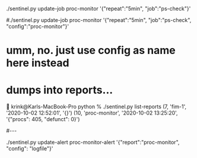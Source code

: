 
./sentinel.py update-job proc-monitor '{"repeat":"5min", "job":"ps-check"}'

#./sentinel.py update-job proc-monitor '{"repeat":"5min", "job":"ps-check", "config":"proc-monitor"}'
#  umm, no.  just use config as name here instead


# dumps into reports...
🎃 krink@Karls-MacBook-Pro python % ./sentinel.py list-reports
(7, 'fim-1', '2020-10-02 12:52:01', '{}')
(10, 'proc-monitor', '2020-10-02 13:25:20', '{"procs": 405, "defunct": 0}')


#---


./sentinel.py update-alert proc-monitor-alert '{"report":"proc-monitor", "config": "logfile"}' 






